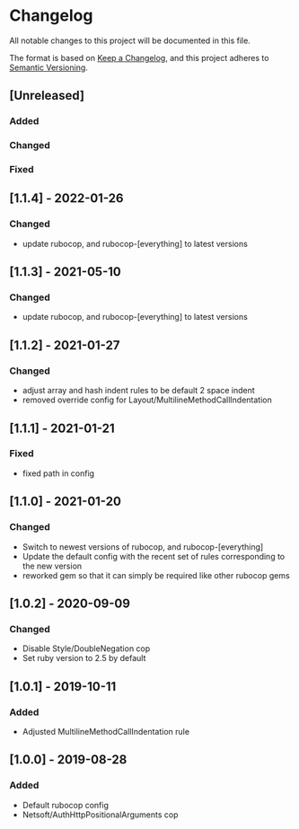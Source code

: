 # Changelog

All notable changes to this project will be documented in this file.

The format is based on [Keep a Changelog](https://keepachangelog.com/en/1.0.0/),
and this project adheres to [Semantic Versioning](https://semver.org/spec/v2.0.0.html).

## [Unreleased]
### Added
### Changed
### Fixed

## [1.1.4] - 2022-01-26
### Changed
- update rubocop, and rubocop-[everything] to latest versions


## [1.1.3] - 2021-05-10
### Changed
- update rubocop, and rubocop-[everything] to latest versions

## [1.1.2] - 2021-01-27
### Changed
- adjust array and hash indent rules to be default 2 space indent
- removed override config for Layout/MultilineMethodCallIndentation

## [1.1.1] - 2021-01-21
### Fixed
- fixed path in config

## [1.1.0] - 2021-01-20
### Changed
- Switch to newest versions of rubocop, and rubocop-[everything]
- Update the default config with the recent set of rules corresponding to the new version
- reworked gem so that it can simply be required like other rubocop gems

## [1.0.2] - 2020-09-09
### Changed
- Disable Style/DoubleNegation cop
- Set ruby version to 2.5 by default

## [1.0.1] - 2019-10-11
### Added
- Adjusted MultilineMethodCallIndentation rule

## [1.0.0] - 2019-08-28
### Added
- Default rubocop config
- Netsoft/AuthHttpPositionalArguments cop

